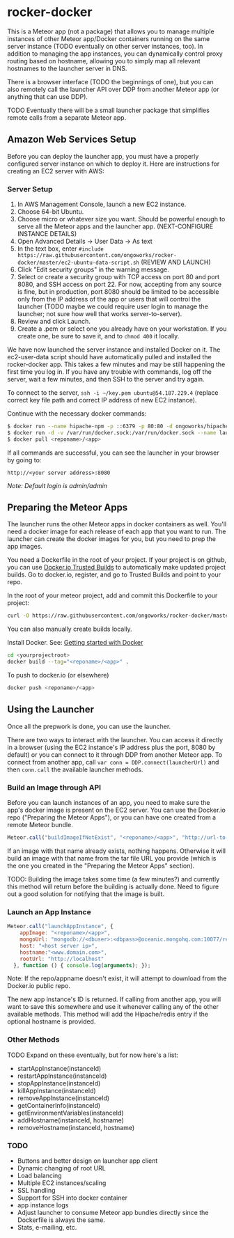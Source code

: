 rocker-docker
===============

This is a Meteor app (not a package) that allows you to manage multiple instances of other Meteor app/Docker containers running on the same server instance (TODO eventually on other server instances, too). In addition to managing the app instances, you can dynamically control proxy routing based on hostname, allowing you to simply map all relevant hostnames to the launcher server in DNS.

There is a browser interface (TODO the beginnings of one), but you can also remotely call the launcher API over DDP from another Meteor app (or anything that can use DDP).

TODO Eventually there will be a small launcher package that simplifies remote calls from a separate Meteor app.

## Amazon Web Services Setup

Before you can deploy the launcher app, you must have a properly configured server instance on which to deploy it. Here are instructions for creating an EC2 server with AWS:

### Server Setup

1. In AWS Management Console, launch a new EC2 instance.
2. Choose 64-bit Ubuntu.
3. Choose micro or whatever size you want. Should be powerful enough to serve all the Meteor apps and the launcher app. (NEXT-CONFIGURE INSTANCE DETAILS)
4. Open Advanced Details -> User Data -> As text
5. In the text box, enter `#include https://raw.githubusercontent.com/ongoworks/rocker-docker/master/ec2-ubuntu-data-script.sh` (REVIEW AND LAUNCH)
6. Click "Edit security groups" in the warning message.
7. Select or create a security group with TCP access on port 80 and port 8080, and SSH access on port 22. For now, accepting from any source is fine, but in production, port 8080 should be limited to be accessible only from the IP address of the app or users that will control the launcher (TODO maybe we could require user login to manage the launcher; not sure how well that works server-to-server).
8. Review and click Launch.
9. Create a .pem or select one you already have on your workstation. If you create one, be sure to save it, and to `chmod 400` it locally.

We have now launched the server instance and installed Docker on it. The ec2-user-data script should have automatically pulled and installed the rocker-docker app. This takes a few minutes and may be still happening the first time you log in. If you have any trouble with commands, log off the server, wait a few minutes, and then SSH to the server and try again.

To connect to the server, `ssh -i ~/key.pem ubuntu@54.187.229.4` (replace correct key file path and correct IP address of new EC2 instance).

Continue with the necessary docker commands:

```bash
$ docker run --name hipache-npm -p ::6379 -p 80:80 -d ongoworks/hipache-npm
$ docker run -d -v /var/run/docker.sock:/var/run/docker.sock --name launcher --link hipache-npm:hipache -e MONGO_URL="<launcher db connect string>" -e ROOT_URL="http://127.0.0.1" -e PORT="8080" -p ::8080 -i -t ongoworks/rocker-docker 
$ docker pull <reponame>/<app>
```

If all commands are successful, you can see the launcher in your browser by going to:

```
http://<your server address>:8080
```

*Note: Default login is admin/admin*

## Preparing the Meteor Apps

The launcher runs the other Meteor apps in docker containers as well. You'll need a docker image for each release of each app that you want to run. The launcher can create the docker images for you, but you need to prep the app images.

You need a Dockerfile in the root of your project.  If your project is on github, you can use [Docker.io Trusted Builds](https://index.docker.io/help/docs/#trustedbuilds) to automatically make updated project builds. 
Go to docker.io, register, and go to Trusted Builds and point to your repo.

In the root of your meteor project, add and commit this Dockerfile to your project:

```bash
curl -O https://raw.githubusercontent.com/ongoworks/rocker-docker/master/Dockerfile
```

You can also manually create builds locally.

Install Docker. See: [Getting started with Docker](https://www.docker.io/gettingstarted/)

```bash
cd <yourprojectroot>
docker build --tag="<reponame>/<app>" .
```

To push to docker.io (or elsewhere)
```bash
docker push <reponame>/<app>
```

## Using the Launcher

Once all the prepwork is done, you can use the launcher.

There are two ways to interact with the launcher. You can access it directly in a browser (using the EC2 instance's IP address plus the port, 8080 by default) or you can connect to it through DDP from another Meteor app. To connect from another app, call `var conn = DDP.connect(launcherUrl)` and then `conn.call` the available launcher methods.

### Build an Image through API

Before you can launch instances of an app, you need to make sure the app's docker image is present on the EC2 server. You can use the Docker.io repo ("Preparing the Meteor Apps"), or you can have one created from a remote Meteor bundle.

```js
Meteor.call("buildImageIfNotExist", "<reponame>/<app>", "http://url-to-your-meteor-bundle/bundle.tar.gz", function () { console.log(arguments); });
```

If an image with that name already exists, nothing happens. Otherwise it will build an image with that name from the tar file URL you provide (which is the one you created in the "Preparing the Meteor Apps" section).

TODO: Building the image takes some time (a few minutes?) and currently this method will return before the building is actually done. Need to figure out a good solution for notifying that the image is built.

### Launch an App Instance

```js
Meteor.call("launchAppInstance", {
    appImage: "<reponame>/<app>",
    mongoUrl: "mongodb://<dbuser>:<dbpass>@oceanic.mongohq.com:10077/reaction_demo",
    host: "<host server ip>",
    hostname:"<www.domain.com>",
    rootUrl: "http://localhost"
  }, function () { console.log(arguments); });
```

Note: If the repo/appname doesn't exist, it will attempt to download from the Docker.io public repo.

The new app instance's ID is returned. If calling from another app, you will want to save this somewhere and use it whenever calling any of the other available methods. This method will add the Hipache/redis entry if the optional hostname is provided.

### Other Methods

TODO Expand on these eventually, but for now here's a list:

* startAppInstance(instanceId)
* restartAppInstance(instanceId)
* stopAppInstance(instanceId)
* killAppInstance(instanceId)
* removeAppInstance(instanceId)
* getContainerInfo(instanceId)
* getEnvironmentVariables(instanceId)
* addHostname(instanceId, hostname)
* removeHostname(instanceId, hostname)

### TODO

* Buttons and better design on launcher app client
* Dynamic changing of root URL
* Load balancing
* Multiple EC2 instances/scaling
* SSL handling
* Support for SSH into docker container
* app instance logs
* Adjust launcher to consume Meteor app bundles directly since the Dockerfile is always the same.
* Stats, e-mailing, etc.
